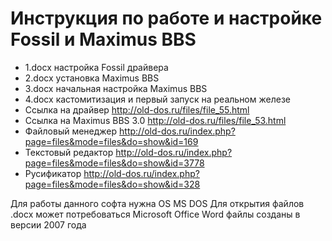 # Инструкция по работе и настройке Fossil и Maximus BBS
- 1.docx настройка Fossil драйвера 
- 2.docx установка Maximus BBS
- 3.docx начальная настройка Maximus BBS
- 4.docx кастомитизация и первый запуск на реальном железе 
- Ссылка на драйвер http://old-dos.ru/files/file_55.html
- Ссылка на Maximus BBS 3.0 http://old-dos.ru/files/file_53.html
- Файловый менеджер http://old-dos.ru/index.php?page=files&mode=files&do=show&id=169
- Текстовый редактор http://old-dos.ru/index.php?page=files&mode=files&do=show&id=3778
- Русификатор http://old-dos.ru/index.php?page=files&mode=files&do=show&id=328

Для работы данного софта нужна OS MS DOS
Для открытия файлов .docx может потребоваться Microsoft Office Word файлы созданы в версии 2007 года 
